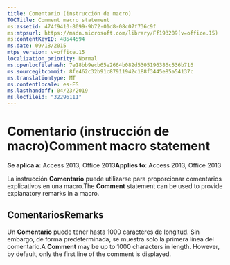 ```yaml
---
title: Comentario (instrucción de macro)
TOCTitle: Comment macro statement
ms:assetid: 474f9410-8099-9b72-01d8-08c07f736c9f
ms:mtpsurl: https://msdn.microsoft.com/library/Ff193209(v=office.15)
ms:contentKeyID: 48544594
ms.date: 09/18/2015
mtps_version: v=office.15
localization_priority: Normal
ms.openlocfilehash: 7e18bb9ecb65e2664b082d5305196386c536b716
ms.sourcegitcommit: 8fe462c32b91c87911942c188f3445e85a54137c
ms.translationtype: MT
ms.contentlocale: es-ES
ms.lasthandoff: 04/23/2019
ms.locfileid: "32296111"
---
```

# <a name="comment-macro-statement"></a><span data-ttu-id="041e7-102">Comentario (instrucción de macro)</span><span class="sxs-lookup"><span data-stu-id="041e7-102">Comment macro statement</span></span>


<span data-ttu-id="041e7-103">**Se aplica a:** Access 2013, Office 2013</span><span class="sxs-lookup"><span data-stu-id="041e7-103">**Applies to**: Access 2013, Office 2013</span></span>

<span data-ttu-id="041e7-104">La instrucción **Comentario** puede utilizarse para proporcionar comentarios explicativos en una macro.</span><span class="sxs-lookup"><span data-stu-id="041e7-104">The **Comment** statement can be used to provide explanatory remarks in a macro.</span></span>

## <a name="remarks"></a><span data-ttu-id="041e7-105">Comentarios</span><span class="sxs-lookup"><span data-stu-id="041e7-105">Remarks</span></span>

<span data-ttu-id="041e7-p101">Un **Comentario** puede tener hasta 1000 caracteres de longitud. Sin embargo, de forma predeterminada, se muestra solo la primera línea del comentario.</span><span class="sxs-lookup"><span data-stu-id="041e7-p101">A **Comment** may be up to 1000 characters in length. However, by default, only the first line of the comment is displayed.</span></span>

